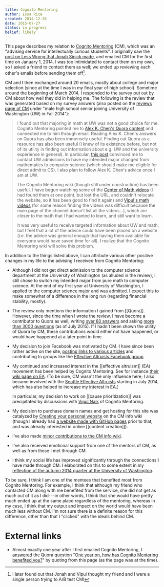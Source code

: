 ```yaml
---
title: Cognito Mentoring
author: Issa Rice
created: 2014-12-26
date: 2015-07-27
status: in progress
belief: likely
---
```


This page describes my relation to [Cognito Mentoring](http://cognitomentoring.org/) (CM), which was an "advising service for intellectually curious students".
I originally saw the [post on Less Wrong that Jonah Sinick made](http://lesswrong.com/lw/jee/cognito_mentoring_an_advising_service_for/), and emailed CM for the first time on January 1, 2014.
I was too intimidated to contact them on my own, so I asked a friend to contact them as well; we ended up reviewing each other's emails before sending them off[^ab].

[^ab]: I later found out that Jonah and Vipul thought my friend and I were a single person trying to A/B test CM!

CM and I then exchanged around 20 emails, mostly about college and major selection (since at the time I was in my final year of high school).
Sometime around the beginning of March 2014, I responded to the survey put out by CM about how well they did in helping me.
The following is the review that was generated based on my survey answers (also posted on the [reviews page of CM](http://cognitomentoring.org/reviews-by-students/) under "male high school senior joining University of Washington (UW) in Fall 2014"):

> I found out that majoring in math at UW was not a good choice for me.
> Cognito Mentoring pointed me to [Alex K. Chen's Quora content](http://www.quora.com/Alex-K-Chen) and connected me to him
> through email. Reading Alex K. Chen's answers on Quora has also been
> immensely useful. Finding out Quora as a resource has also been useful
> (I knew of its existence before, but not of its utility in finding out
> information about e.g. UW and the university experience in general). In
> particular, [this post](https://www.quora.com/The-College-and-University-Experience/If-you-could-do-undergrad-over-again-what-would-you-major-in/answer/Alex-K-Chen)
> convinced me to contact UW admissions to have my intended major changed
> from mathematics to computer science (which should make me eligible for
> direct admit to CS). I also plan to follow Alex K. Chen's advice once I
> am at UW.
> 
> The Cognito Mentoring wiki (though still under construction) has been
> useful. I have begun watching some of the [Center of Math
> videos](http://centerofmath.org/videos/index.html) (I had found them at
> one point, but lost the URL, and couldn't relocate the website, so it
> has been good to find it again) and [Vipul's math videos](http://www.youtube.com/user/vipulsclassroom) (for some reason
> finding the videos was difficult because the main page of the channel
> doesn't list all the videos...), which are closer to the math that I had
> wanted to learn, and still want to learn.
> 
> It was very useful to receive targeted information about UW and math,
> but I feel that a lot of the advice could have been placed on a website
> (i.e. the advice was general enough that having them available for
> everyone would have saved time for all). I realize that the Cognito
> Mentoring wiki will solve this problem.

In addition to the things listed above, I can attribute various other positive changes in my life to the advising I received from Cognito Mentoring:


- Although I did not get direct admission to the computer science department at the University of Washington (as alluded in the review), I still chose to switch my intended major from pure math to computer science.
At the end of my first year at University of Washington, I applied to the computer science major and was admitted.
I expect this to make somewhat of a difference in the long run (regarding financial stability, mostly).

- The review only mentions the information I gained from [[Quora]].
However, since the time when I wrote the review, I have become a contributor to Quora as well, writing [over 80 answers](https://www.quora.com/Issa-Rice/answers) and asking [more than 3000 questions](https://www.quora.com/Issa-Rice/questions) (as of July 2015).
If I hadn't been shown the utility of Quora by CM, these contributions would either not have happened, or would have happened at a later point in time.

- My decision to join Facebook was motivated by CM.
I have since been rather active on the site, [posting links to various articles](https://www.facebook.com/riceissa) and contributing to groups like the [Effective Altruists Facebook group](https://www.facebook.com/groups/effective.altruists/).

- My continued and increased interest in the [[effective altruism]] (EA) movement has been helped by Cognito Mentoring.
See for instance [their wiki page on EA](http://info.cognitomentoring.org/wiki/Effective_altruism).
(To be sure, CM wasn't the only influence here; I also became involved with the [Seattle Effective Altruists](https://www.facebook.com/groups/SeattleEffectiveAltruists/) starting in July 2014, which has also helped to increase my interest in EA.)

    In particular, my decision to work on [[cause prioritization]] was precipitated by discussions with [Vipul Naik](http://vipulnaik.com/) of Cognito Mentoring.

- My decision to purchase domain names and get hosting for this site was catalyzed by [Creating your personal website](http://info.cognitomentoring.org/wiki/Creating_your_personal_website) on the CM info wiki (though I already had [a website made with GitHub pages](https://riceissa.github.io/) prior to that, and was already interested in online [[content creation]]).

- I've also made [minor contributions to the CM info wiki](http://info.cognitomentoring.org/wiki/Special:Contributions/Riceissa).

- I've also received emotional support from one of the mentors of CM, as well as from those I met through CM.

- I think my social life has improved significantly through the connections I have made through CM.
I elaborated on this to some extent in my [reflection of the autumn 2014 quarter at the University of Washington](my-uw-honors-portfolio#portfolio-statement).

To be sure, I think I am one of the mentees that benefited most from Cognito Mentoring.
For example, I think that although my friend who contacted CM along with me benefited from the service, she did not get as much out of it as I did---in other words, I think that she would have pretty much ended up at the same place regardless of the mentoring, whereas in my case, I think that my output and impact on the world would have been much less without CM.
I'm not sure there is a definite reason for this difference, other than that I "clicked" with the ideals behind CM.

# External links

- Almost exactly one year after I first emailed Cognito Mentoring, I [answered](https://www.quora.com/One-year-on-how-has-Cognito-Mentoring-benefited-you) the Quora question "[One year on, how has Cognito Mentoring benefited you?](https://www.quora.com/One-year-on-how-has-Cognito-Mentoring-benefited-you)" by quoting from this page (as the page was at the time).
